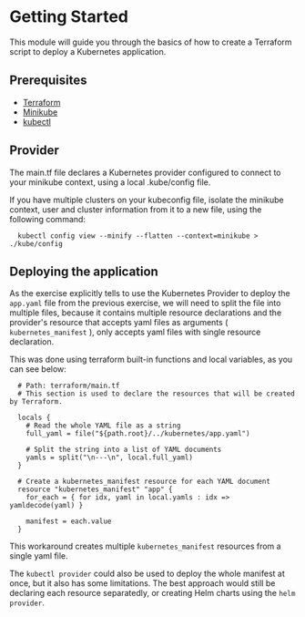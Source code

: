 # Getting Started

This module will guide you through the basics of how to create a Terraform script to deploy a Kubernetes application.

## Prerequisites

- [Terraform](https://www.terraform.io/downloads.html)
- [Minikube](https://minikube.sigs.k8s.io/docs/start/)
- [kubectl](https://kubernetes.io/docs/tasks/tools/)

## Provider

The main.tf file declares a Kubernetes provider configured to connect to your minikube context, using a local .kube/config file.

If you have multiple clusters on your kubeconfig file, isolate the minikube context, user and cluster information from it to a new file, using the following command:

```
  kubectl config view --minify --flatten --context=minikube > ./kube/config
```

## Deploying the application

As the exercise explicitly tells to use the Kubernetes Provider to deploy the `app.yaml` file from the previous exercise, we will need to split the file into multiple files, because it contains multiple resource declarations and the provider's resource that accepts yaml files as arguments ( `kubernetes_manifest` ), only accepts yaml files with single resource declaration. 

This was done using terraform built-in functions and local variables, as you can see below:

```
  # Path: terraform/main.tf
  # This section is used to declare the resources that will be created by Terraform.

  locals {
    # Read the whole YAML file as a string
    full_yaml = file("${path.root}/../kubernetes/app.yaml")

    # Split the string into a list of YAML documents
    yamls = split("\n---\n", local.full_yaml)
  }

  # Create a kubernetes_manifest resource for each YAML document
  resource "kubernetes_manifest" "app" {
    for_each = { for idx, yaml in local.yamls : idx => yamldecode(yaml) }

    manifest = each.value
  }
```

This workaround creates multiple `kubernetes_manifest` resources from a single yaml file.

The `kubectl provider` could also be used to deploy the whole manifest at once, but it also has some limitations. The best approach would still be declaring each resource separatedly, or creating Helm charts using the `helm provider`.

